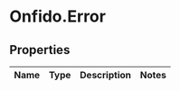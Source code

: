 # Onfido.Error

## Properties
Name | Type | Description | Notes
------------ | ------------- | ------------- | -------------


